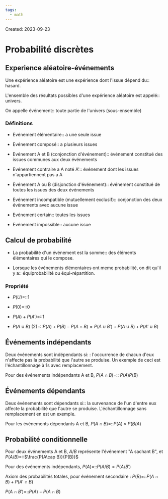 ```yaml
---
tags:
  - math
---
```

Created: 2023-09-23

# Probabilité discrètes
## Experience aléatoire-événements
Une expérience aléatoire est une expérience dont l'issue dépend du:: hasard.
<!--SR:!2023-11-22,45,290-->
L'ensemble des résultats possibles d'une expérience aléatoire est appelé:: univers.
<!--SR:!2023-10-27,22,250-->
On appelle événement:: toute partie de l'univers (sous-ensemble)
<!--SR:!2023-10-23,7,210-->

### Définitions
- Evénement élémentaire:: a une seule issue
<!--SR:!2023-10-31,25,250-->
- Evénement composé:: a plusieurs issues
<!--SR:!2023-11-17,38,270-->
- Evénement A et B (conjonction d'événement):: événement constitué des issues communes aux deux événements
<!--SR:!2023-11-01,26,250-->
- Evénement contraire a A noté A':: événement dont les issues n'appartiennent pas a A
<!--SR:!2023-10-29,24,250-->
- Evénement A ou B (disjonction d'événement):: événement constitué de toutes les issues des deux événements
<!--SR:!2023-10-22,19,250-->
- Evénement incompatible (mutuellement exclusif):: conjonction des deux événements avec aucune issue
<!--SR:!2023-11-03,28,250-->
- Evénement certain:: toutes les issues
<!--SR:!2023-10-21,18,250-->
- Evénement impossible:: aucune issue
<!--SR:!2023-11-12,34,270-->

## Calcul de probabilité
- La probabilité d'un événement est la somme:: des éléments élémentaires qui le compose.
<!--SR:!2023-11-02,27,250-->
- Lorsque les événements élémentaires ont meme probabilité, on dit qu'il y a:: équiprobabilité ou équi-répartition.
<!--SR:!2023-10-26,22,250-->

### Propriété
- $P(U)$=::1 
<!--SR:!2023-10-25,21,250-->
- $P(0)$=::0
<!--SR:!2023-11-18,39,270-->
- $P(A)+P(A')$=::1 
<!--SR:!2023-10-28,23,250-->
- $P(A\cup B)$ (2)=::$P(A)+P(B)-P(A\cap B)=P(A\cup B')+P(A\cup B)+P(A'\cup B)$
<!--SR:!2023-10-18,16,230-->

## Événements indépendants
Deux événements sont indépendants si: : l'occurrence de chacun d'eux n'affecte pas la probabilité que l'autre se produise. Un exemple de ceci est l'échantillonnage à 1s avec remplacement.

Pour des événements indépendants A et B, $P(A\cap B)$=:: $P(A)P(B)$
<!--SR:!2023-11-08,26,252-->

## Événements dépendants
Deux événements sont dépendants si:: la survenance de l'un d'entre eux affecte la probabilité que l'autre se produise. L'échantillonnage sans remplacement en est un exemple.
<!--SR:!2023-11-09,27,252-->

Pour les événements dépendants A et B, $P(A\cap B)$=::$P(A)\times P(B/A)$
<!--SR:!2023-10-25,16,232-->

## Probabilité conditionnelle
Pour deux événements A et B, $A/B$ représente l'événement "A sachant B", et $P(A/B)$=::$\frac{P(A\cap B)}{P(B)}$
<!--SR:!2023-11-06,25,252-->

Pour des événements indépendants, $P(A)$=::$P(A/B)=P(A/B')$
<!--SR:!2023-11-07,25,252-->

Axiom des probabilités totales, pour événement secondaire : $P(B)$=::$P(A\cap B)+P(A'\cap B)$
<!--SR:!2023-11-05,24,252-->

$P(A\cap B')$=::$P(A)-P(A\cap B)$
<!--SR:!2023-10-25,13,231-->

